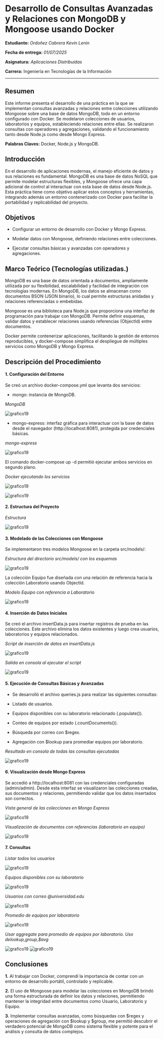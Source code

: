 # Desarrollo de Consultas Avanzadas y Relaciones con MongoDB y Mongoose usando Docker

**Estudiante:** _Ordoñez Cabrera Kevin Lenin_  

**Fecha de entrega:** _01/07/2025_

**Asignatura:** _Aplicaciones Distribuidas_

**Carrera:** Ingeniería en Tecnologías de la Información

---

##  Resumen

Este informe presenta el desarrollo de una práctica en la que se implementan consultas avanzadas y relaciones entre colecciones utilizando Mongoose sobre una base de datos MongoDB, todo en un entorno configurado con Docker. Se modelaron colecciones de usuarios, laboratorios y equipos, estableciendo relaciones entre ellas. Se realizaron consultas con operadores y agregaciones, validando el funcionamiento tanto desde Node.js como desde Mongo Express.

**Palabras Claves:** Docker, Node.js y MongoDB.


##  Introducción

En el desarrollo de aplicaciones modernas, el manejo eficiente de datos y sus relaciones es fundamental. MongoDB es una base de datos NoSQL que permite modelar estructuras flexibles, y Mongoose ofrece una capa adicional de control al interactuar con esta base de datos desde Node.js. Esta práctica tiene como objetivo aplicar estos conceptos y herramientas, integrando además un entorno contenerizado con Docker para facilitar la portabilidad y replicabilidad del proyecto.

##  Objetivos
- Configurar un entorno de desarrollo con Docker y Mongo Express.

- Modelar datos con Mongoose, definiendo relaciones entre colecciones.

- Ejecutar consultas básicas y avanzadas con operadores y agregaciones.


##  Marco Teórico (Tecnologías utilizadas.)

MongoDB es una base de datos orientada a documentos, ampliamente utilizada por su flexibilidad, escalabilidad y facilidad de integración con tecnologías modernas. En MongoDB, los datos se almacenan como documentos BSON (JSON binario), lo cual permite estructuras anidadas y relaciones referenciadas o embebidas.

Mongoose es una biblioteca para Node.js que proporciona una interfaz de programación para trabajar con MongoDB. Permite definir esquemas, validar datos y establecer relaciones usando referencias (ObjectId) entre documentos.

Docker permite contenerizar aplicaciones, facilitando la gestión de entornos reproducibles, y docker-compose simplifica el despliegue de múltiples servicios como MongoDB y Mongo Express.

## Descripción del Procedimiento

#### 1. Configuración del Entorno

Se creó un archivo docker-compose.yml que levanta dos servicios:

- mongo: instancia de MongoDB.

_MongoDB_

![grafico19](https://i.imgur.com/O4ZSny0.png)

- mongo-express: interfaz gráfica para interactuar con la base de datos desde el navegador (http://localhost:8081), protegida por credenciales básicas.

_mongo-express_

![grafico19](https://i.imgur.com/XibHUyj.png)

 El comando docker-compose up -d permitió ejecutar ambos servicios en segundo plano.

_Docker ejecutando los servicios_

![grafico19](https://i.imgur.com/YKsNbDJ.png)

![grafico19](https://i.imgur.com/ABP9u5G.png)

 
#### 2. Estructura del Proyecto


_Estructura_

![grafico19](https://i.imgur.com/S3u2fAv.png)

#### 3. Modelado de las Colecciones con Mongoose

Se implementaron tres modelos Mongoose en la carpeta src/models/:

_Estructura del directorio src/models/ con los esquemas_


![grafico19](https://i.imgur.com/h8wgAls.png)

La colección Equipo fue diseñada con una relación de referencia hacia la colección Laboratorio usando ObjectId.

_Modelo Equipo con referencia a Laboratorio_

![grafico19](https://i.imgur.com/l8AygLS.png)


#### 4.  Inserción de Datos Iniciales
Se creó el archivo insertData.js para insertar registros de prueba en las colecciones. Este archivo elimina los datos existentes y luego crea usuarios, laboratorios y equipos relacionados.

_Script de inserción de datos en insertData.js_

![grafico19](https://i.imgur.com/mRiyyXf.png)

_Salida en consola al ejecutar el script_

![grafico19](https://i.imgur.com/m2S6fcT.png)

#### 5.  Ejecución de Consultas Básicas y Avanzadas

- Se desarrolló el archivo queries.js para realizar las siguientes consultas:

- Listado de usuarios.

- Equipos disponibles con su laboratorio relacionado (.populate()).

- Conteo de equipos por estado (.countDocuments()).

- Búsqueda por correo con $regex.

- Agregación con $lookup para promediar equipos por laboratorio.



_Resultado en consola de todas las consultas ejecutadas_

![grafico19](https://i.imgur.com/m2S6fcT.png)


#### 6. Visualización desde Mongo Express

Se accedió a http://localhost:8081 con las credenciales configuradas (admin/admin). Desde esta interfaz se visualizaron las colecciones creadas, sus documentos y relaciones, permitiendo validar que los datos insertados son correctos.

_Vista general de las colecciones en Mongo Express_

![grafico19](https://i.imgur.com/X5wk4LZ.png)

_Visualización de documentos con referencias (laboratorio en equipo)_

![grafico19](https://i.imgur.com/x8J8Um9.png)



#### 7. Consultas

_Listar todos los usuarios_

![grafico19](https://i.imgur.com/6QhiFty.png)


_Equipos disponibles con su laboratorio_

![grafico19](https://i.imgur.com/C4tGZ1e.png)

_Usuarios con correo @universidad.edu_

![grafico19](https://i.imgur.com/2sqOgI5.png)

_Promedio de equipos por laboratorio_   

![grafico19](https://i.imgur.com/vRsgXBL.png)

_Usar aggregate para promedio de equipos por laboratorio. Uso de$lookup,$group,$avg_

![grafico19](https://i.imgur.com/aYkWbLu.png)
![grafico19](https://i.imgur.com/SEqWuQ6.png)



## Conclusiones
**1.** Al trabajar con Docker, comprendí la importancia de contar con un entorno de desarrollo portátil, controlado y replicable.

**2.** El uso de Mongoose para modelar las colecciones en MongoDB brindó una forma estructurada de definir los datos y relaciones, permitiendo mantener la integridad entre documentos como Usuario, Laboratorio y Equipo.

**3.** Implementar consultas avanzadas, como búsquedas con $regex y operaciones de agregación con $lookup y $group, me permitió descubrir el verdadero potencial de MongoDB como sistema flexible y potente para el análisis y consulta de datos complejos.


